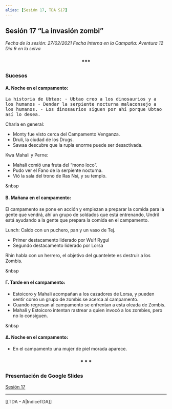 ```yaml
---
alias: [Sesión 17, TDA S17]
---
```


## Sesión 17 “La invasión zombi” 

*Fecha de la sesión: 27/02/2021
Fecha Interna en la Campaña: Aventura 12 Dia 9 en la selva*

<div align='center'>
<h3> *** </h3>
</div>

### Sucesos  

#### &Alpha;. Noche en el campamento:

<tt>
La historia de Ubtao:
- Ubtao creo a los dinosaurios y a los humanos
- Dendar la serpiente nocturna malaconsejo a los humanos.
- Los dinosaurios siguen por ahí porque Ubtao así lo desea.</tt>


Charla en general:
- Monty fue visto cerca del Campamento Venganza.
- Druli, la ciudad de los Drugs.
- Sawaa descubre que la rupia enorme puede ser desactivada.

Kwa Mahali y Perne:
- Mahali comió una fruta del “mono loco”. 
- Pudo ver el Fano de la serpiente nocturna.
- Vió la sala del trono de Ras Nsi, y su templo.

&nbsp

#### &Beta;. Mañana en el campamento:

El campamento se pone en acción y empiezan a preparar la comida para la gente que vendrá, ahí un grupo de soldados que está entrenando, Undril está ayudando a la gente que prepara la comida en el campamento.

 Lunch: Caldo con un puchero, pan y un vaso de Tej.
-   Primer destacamento liderado por Wulf Rygul
-   Segundo destacamento liderado por Lorsa  

Rhin habla con un herrero, el objetivo del guantelete es destruir a los Zombis.  

&nbsp

#### &Gamma;. Tarde en el campamento:
- Estoicoro y Mahali acompañan a los cazadores de Lorsa, y pueden sentir como un grupo de zombis se acerca al campamento.
- Cuando regresan al campamento se enfrentan a esta oleada de Zombis.
- Mahali y Estoicoro intentan rastrear a quien invocó a los zombies, pero no lo consiguen.

&nbsp

#### &Delta;. Noche en el campamento:
- En el campamento una mujer de piel morada aparece.

<div align='center'>
   <h3> * * * </h3>
</div>

### Presentación de Google Slides
[Sesión 17](https://docs.google.com/presentation/d/1jghY4bht-tNUl-Nge4FHBEUpa_ATve16Dzv3icXVPPA/edit?usp=sharing)

---
[[TDA - A|IndiceTDA]]